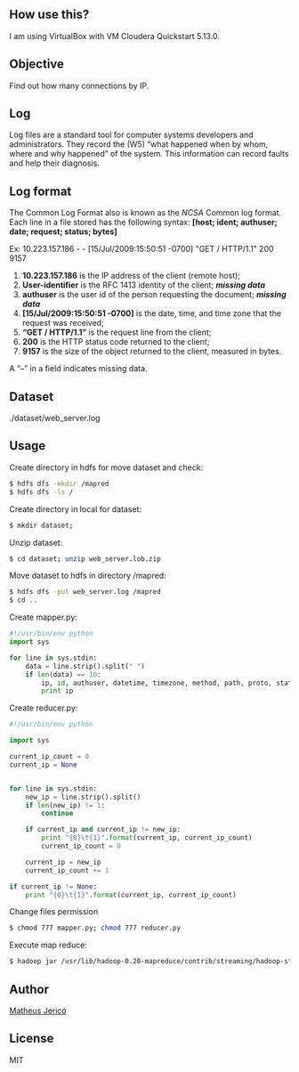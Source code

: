 ## How use this?

I am using VirtualBox with VM Cloudera Quickstart 5.13.0.

## Objective

Find out how many connections by IP.

## Log

Log files are a standard tool for computer systems developers and administrators. They record the (W5) “what happened when by whom, where and why happened” of the system. This information can record faults and help their diagnosis.

## Log format

The Common Log Format also is known as the *NCSA* Common log format. Each line in a file stored has the following syntax: **[host; ident; authuser; date; request; status; bytes]**

Ex: 10.223.157.186 - - [15/Jul/2009:15:50:51 -0700] "GET / HTTP/1.1" 200 9157

1. **10.223.157.186** is the IP address of the client (remote host);
2. **User-identifier** is the RFC 1413 identity of the client; ***missing data***
3. **authuser** is the user id of the person requesting the document; ***missing data***
4. **[15/Jul/2009:15:50:51 -0700]** is the date, time, and time zone that the request was received; 
5. **“GET / HTTP/1.1”** is the request line from the client;
6. **200** is the HTTP status code returned to the client;
7. **9157** is the size of the object returned to the client, measured in bytes.

A “–” in a field indicates missing data.

## Dataset

./dataset/web_server.log

## Usage

Create directory in hdfs for move dataset and check:
``` bash
$ hdfs dfs -mkdir /mapred
$ hdfs dfs -ls /
```
Create directory in local for dataset:
``` bash
$ mkdir dataset;
```
Unzip dataset:
``` bash
$ cd dataset; unzip web_server.lob.zip
```
Move dataset to hdfs in directory /mapred:
``` bash
$ hdfs dfs -put web_server.log /mapred
$ cd ..
```

Create mapper.py:
``` python
#!/usr/bin/env python
import sys

for line in sys.stdin:
    data = line.strip().split(" ")
    if len(data) == 10:
        ip, id, authuser, datetime, timezone, method, path, proto, status, size = data
        print ip
```

Create reducer.py:
``` python
#!/usr/bin/env python

import sys

current_ip_count = 0
current_ip = None


for line in sys.stdin:
    new_ip = line.strip().split()
    if len(new_ip) != 1:
        continue

    if current_ip and current_ip != new_ip:
        print "{0}\t{1}".format(current_ip, current_ip_count)
        current_ip_count = 0

    current_ip = new_ip
    current_ip_count += 1

if current_ip != None:
    print "{0}\t{1}".format(current_ip, current_ip_count)
```

Change files permission
``` bash
$ chmod 777 mapper.py; chmod 777 reducer.py
```
Execute map reduce:
```bash
$ hadoop jar /usr/lib/hadoop-0.20-mapreduce/contrib/streaming/hadoop-streaming-2.6.0-mr1-cdh5.13.0.jar -file mapper.py -mapper mapper.py -file reducer.py -reducer reducer.py -input /mapred/web_server.log -output /output
```
## Author

[Matheus Jericó](http://linkedin.com/in/matheusjerico)

## License

MIT
